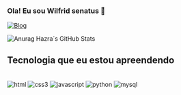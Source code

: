 
### Ola! Eu sou Wilfrid senatus 👋

[![Blog](https://img.shields.io/badge/Gmail-D14836?style=for-the-badge&logo=gmail&logoColor=white)](wilfridsenatus959@gmail.com)

![Anurag Hazra´s GitHub Stats](https://github-readme-stats.vercel.app/api?username=wilfrid17&show_icons=true&theme=radical)

## Tecnologia que eu estou apreendendo
<div style="display: inline_block"><br>
    <img align="center" alt="html" src="https://img.shields.io/badge/HTML5-E34F26?style=for-the-badge&logo=html5&logoColor=white">
    <img align="center" alt="css3" src="https://img.shields.io/badge/CSS3-1572B6?style=for-the-badge&logo=css3&logoColor=white">
    <img align="center" alt="javascript" src="https://img.shields.io/badge/JavaScript-F7DF1E?style=for-the-badge&logo=javascript&logo=Colorblack">
    <img align="center" alt="python" src="https://img.shields.io/badge/Python-3776AB?style=for-the-badge&logo=python&logoColor=white">
    <img align="center" alt="mysql" src="https://img.shields.io/badge/MySQL-00000F?style=for-the-badge&logo=mysql&logoColor=white">
</div>
